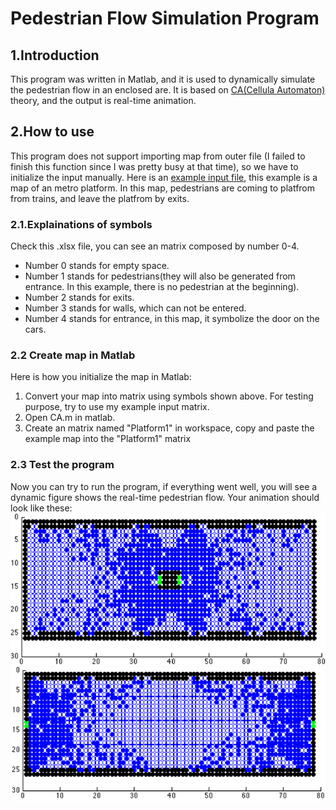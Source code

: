 # Pedestrian Flow Simulation Program
## 1.Introduction
This program was written in Matlab, and it is used to dynamically simulate the pedestrian flow in an enclosed are. It is based on [CA(Cellula Automaton)](https://en.wikipedia.org/wiki/Cellular_automaton) theory, and the output is real-time animation.

## 2.How to use
This program does not support importing map from outer file (I failed to finish this function since I was pretty busy at that time), so we have to initialize the input manually. Here is an [example input file](https://github.com/xwying/Pedestrian_Flow_Simulation/blob/master/Example_Input.xlsx), this example is a map of an metro platform. In this map, pedestrians are coming to platfrom from trains, and leave the platfrom by exits.

### 2.1.Explainations of symbols
Check this .xlsx file, you can see an matrix composed by number 0-4.
+ Number 0 stands for empty space.
+ Number 1 stands for pedestrians(they will also be generated from entrance. In this example, there is no pedestrian at the beginning).
+ Number 2 stands for exits.
+ Number 3 stands for walls, which can not be entered.
+ Number 4 stands for entrance, in this map, it symbolize the door on the cars.

### 2.2 Create map in Matlab
Here is how you initialize the map in Matlab:
1. Convert your map into matrix using symbols shown above. For testing purpose, try to use my example input matrix.
2. Open CA.m in matlab. 
3. Create an matrix named "Platform1" in workspace, copy and paste the example map into the "Platform1" matrix

### 2.3 Test the program
Now you can try to run the program, if everything went well, you will see a dynamic figure shows the real-time pedestrian flow. Your animation should look like these:
![Picture1](https://github.com/xwying/Pedestrian_Flow_Simulation/blob/master/Example_output/Picture1.png)
![Picture2](https://github.com/xwying/Pedestrian_Flow_Simulation/blob/master/Example_output/Picture2.png)
